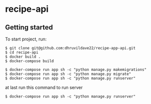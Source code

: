 # recipe-api


## Getting started

To start project, run:

```
$ git clone git@github.com:dhruvildave22/recipe-app-api.git
$ cd recipe-api
$ docker build .
$ docker-compose build

$ docker-compose run app sh -c "python manage.py makemigrations"
$ docker-compose run app sh -c "python manage.py migrate"
$ docker-compose run app sh -c "python manage.py runserver"
```

at last run this command to run server
```
$ docker-compose run app sh -c "python manage.py runserver"
```
